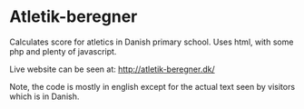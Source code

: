Atletik-beregner
================

Calculates score for atletics in Danish primary school.
Uses html, with some php and plenty of javascript.

Live website can be seen at: http://atletik-beregner.dk/

Note, the code is mostly in english except for the actual text seen by visitors which is in Danish.
